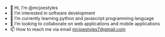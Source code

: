 - 👋 Hi, I’m @mcjoestyles
- 👀 I’m interested in software development
- 🌱 I’m currently learning python and javascript programming language
- 💞️ I’m looking to collaborate on web applications and mobile applications
- 📫 How to reach me via email mcjoestyles7@gmail.com

<!---
mcjoestyles/mcjoestyles is a ✨ special ✨ repository because its `README.md` (this file) appears on your GitHub profile.
You can click the Preview link to take a look at your changes.
--->

